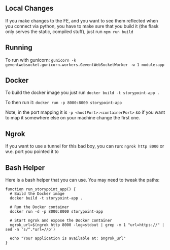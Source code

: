 ## Local Changes

If you make changes to the FE, and you want to see them reflected when you connect via python, you have to make sure that you build it (the flask only serves the static, compiled stuff), just run `npm run build`

## Running

To run with gunicorn:
`gunicorn -k geventwebsocket.gunicorn.workers.GeventWebSocketWorker -w 1 module:app`

## Docker

To build the docker image you just run
`docker build -t storypoint-app .`

To then run it:
`docker run -p 8000:8000 storypoint-app`

Note, in the port mapping it is `-p <hostPort>:<containerPort>` so if you want to map it somewhere else on your machine change the first one.

## Ngrok

If you want to use a tunnel for this bad boy, you can run:
`ngrok http 8000` or w.e. port you pointed it to

## Bash Helper

Here is a bash helper that you can use. You may need to tweak the paths:

```
function run_storypoint_app() {
  # Build the Docker image
  docker build -t storypoint-app .

  # Run the Docker container
  docker run -d -p 8000:8000 storypoint-app

  # Start ngrok and expose the Docker container
  ngrok_url=$(ngrok http 8000 -log=stdout | grep -m 1 "url=https://" | sed -n 's/^.*url=//p')

  echo "Your application is available at: $ngrok_url"
}
```
